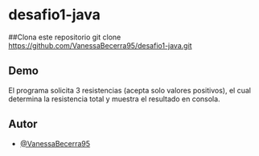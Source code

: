 ﻿# desafio1-java
 
##Clona este repositorio
git clone https://github.com/VanessaBecerra95/desafio1-java.git

## Demo

El programa solicita 3 resistencias (acepta solo valores positivos), el cual determina la resistencia total y muestra el resultado en consola. 




## Autor

- [@VanessaBecerra95](https://www.github.com/VanessaBecerra95)

